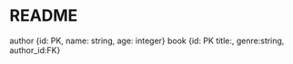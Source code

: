 # README

author {id: PK, name: string, age: integer}
book {id: PK title:, genre:string, author_id:FK}
